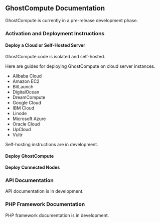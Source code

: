 ## GhostCompute Documentation

GhostCompute is currently in a pre-release development phase.

### Activation and Deployment Instructions

#### Deploy a Cloud or Self-Hosted Server

GhostCompute code is isolated and self-hosted.

Here are guides for deploying GhostCompute on cloud server instances.

- Alibaba Cloud
- Amazon EC2
- BitLaunch
- DigitalOcean
- DreamCompute
- Google Cloud
- IBM Cloud
- Linode
- Microsoft Azure
- Oracle Cloud
- UpCloud
- Vultr

Self-hosting instructions are in development.

#### Deploy GhostCompute

#### Deploy Connected Nodes

### API Documentation

API documentation is in development.

### PHP Framework Documentation

PHP framework documentation is in development.

